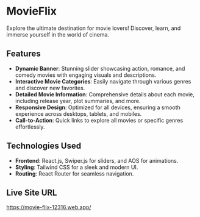 # MovieFlix

Explore the ultimate destination for movie lovers! Discover, learn, and immerse yourself in the world of cinema.

## Features

- **Dynamic Banner**: Stunning slider showcasing action, romance, and comedy movies with engaging visuals and descriptions.
- **Interactive Movie Categories**: Easily navigate through various genres and discover new favorites.
- **Detailed Movie Information**: Comprehensive details about each movie, including release year, plot summaries, and more.
- **Responsive Design**: Optimized for all devices, ensuring a smooth experience across desktops, tablets, and mobiles.
- **Call-to-Action**: Quick links to explore all movies or specific genres effortlessly.

## Technologies Used

- **Frontend**: React.js, Swiper.js for sliders, and AOS for animations.
- **Styling**: Tailwind CSS for a sleek and modern UI.
- **Routing**: React Router for seamless navigation.

## Live Site URL

https://movie-flix-12316.web.app/

